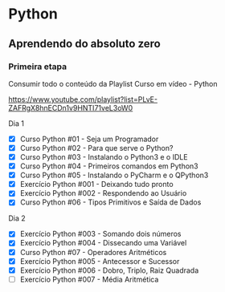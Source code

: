 # Python
## Aprendendo do absoluto zero
### Primeira etapa
Consumir todo o conteúdo da Playlist Curso em vídeo - Python

https://www.youtube.com/playlist?list=PLvE-ZAFRgX8hnECDn1v9HNTI71veL3oW0

Dia 1
- [x]  Curso Python #01 - Seja um Programador
- [x]  Curso Python #02 - Para que serve o Python?
- [x]  Curso Python #03 - Instalando o Python3 e o IDLE
- [x]  Curso Python #04 - Primeiros comandos em Python3
- [x] Curso Python #05 - Instalando o PyCharm e o QPython3
- [x] Exercício Python #001 - Deixando tudo pronto
- [x] Exercício Python #002 - Respondendo ao Usuário
- [x] Curso Python #06 - Tipos Primitivos e Saída de Dados

Dia 2
- [x] Exercício Python #003 - Somando dois números
- [x] Exercício Python #004 - Dissecando uma Variável
- [x] Curso Python #07 - Operadores Aritméticos
- [x] Exercício Python #005 - Antecessor e Sucessor
- [x] Exercício Python #006 - Dobro, Triplo, Raiz Quadrada
- [ ] Exercício Python #007 - Média Aritmética